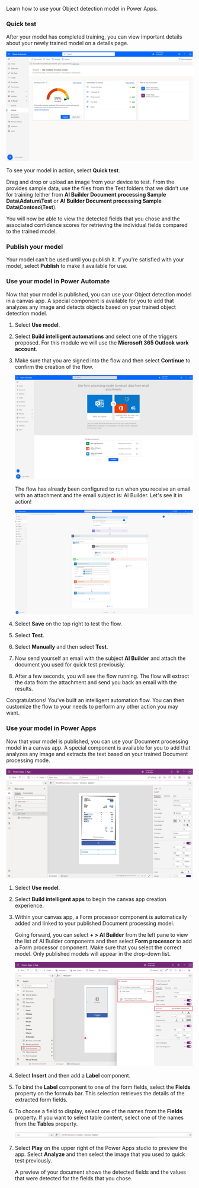 Learn how to use your Object detection model in Power Apps.

### Quick test

After your model has completed training, you can view important details about your newly trained model on a details page.

![Screenshot of your newly trained model details page.](../media/use-your-model.png)

To see your model in action, select **Quick test**.

Drag and drop or upload an image from your device to test. From the provides sample data, use the files from the Test folders that we didn’t use for training (either from **AI Builder Document processing Sample Data\Adatum\Test** or **AI Builder Document processing Sample Data\Contoso\Test**).

You will now be able to view the detected fields that you chose and the associated confidence scores for retrieving the individual fields compared to the trained model.


### Publish your model

Your model can't be used until you publish it. If you're satisfied with your model, select **Publish** to make it available for use.

### Use your model in Power Automate

Now that your model is published, you can use your Object detection model in a canvas app. A special component is available for you to add that analyzes any image and detects objects based on your trained object detection model.

1. Select **Use model**.

2. Select **Build intelligent automations** and select one of the triggers proposed. For this module we will use the **Microsoft 365 Outlook work account**.

3. Make sure that you are signed into the flow and then select **Continue** to confirm the creation of the flow.

   ![Screenshot of triggers that your flow will connect to.](../media/use-your-model-02.jpg)
 

   The flow has already been configured to run when you receive an email with an attachment and the email subject is: AI Builder. Let's see it in action!

   [ ![Screenshot of sample flow illustrating how to use your newly trained model.](../media/use-your-model-03.jpg) ](../media/use-your-model-03.jpg)

4. Select **Save** on the top right to test the flow.
5. Select **Test**.
6. Select **Manually** and then select **Test**.
7. Now send yourself an email with the subject **AI Builder** and attach the document you used for quick test previously.
8. After a few seconds, you will see the flow running. The flow will extract the data from the attachment and send you back an email with the results.

Congratulations! You’ve built an intelligent automation flow. You can then customize the flow to your needs to perform any other action you may want.

### Use your model in Power Apps

Now that your model is published, you can use your Document processing model in a canvas app. A special component is available for you to add that analyzes any image and extracts the text based on your trained Document processing mode.

   [ ![Screenshot of your Document processing model published in Power Apps.](../media/use-your-model-powerapps.png) ](../media/use-your-model-powerapps-expanded.png)
 
1. Select **Use model**.

2. Select **Build intelligent apps** to begin the canvas app creation experience.

3. Within your canvas app, a Form processor component is automatically added and linked to your published Document processing model.

   Going forward, you can select **+ > AI Builder** from the left pane to view the list of AI Builder components and then select **Form processor** to add a Form processor component. Make sure that you select the correct model. Only published models will appear in the drop-down list.

      [ ![Screenshot of published models appearing in the drop-down list in Power Apps.](../media/select-ai-models.png) ](../media/select-ai-models.png)


4. Select **Insert** and then add a **Label** component.

5. To bind the **Label** component to one of the form fields, select the **Fields** property on the formula bar. This selection retrieves the details of the extracted form fields.

6. To choose a field to display, select one of the names from the **Fields** property. If you want to select table content, select one of the names from the **Tables** property.

   ![Screenshot of a field name in the Fields property in Power Apps.](../media/formprocessor-formula.png)

7. Select **Play** on the upper right of the Power Apps studio to preview the app.
Select **Analyze** and then select the image that you used to quick test previously.

   A preview of your document shows the detected fields and the values that were detected for the fields that you chose.
